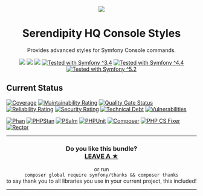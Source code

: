 <p align="center">
    <a href="http://www.serendipityhq.com" target="_blank">
        <img style="max-width: 350px" src="http://www.serendipityhq.com/assets/open-source-projects/Logo-SerendipityHQ-Icon-Text-Purple.png">
    </a>
</p>

<h1 align="center">Serendipity HQ Console Styles</h1>
<p align="center">Provides advanced styles for Symfony Console commands.</p>
<p align="center">
    <a href="https://github.com/Aerendir/component-console-styles/releases"><img src="https://img.shields.io/packagist/v/serendipity_hq/component-console-styles.svg?style=flat-square"></a>
    <a href="https://opensource.org/licenses/MIT"><img src="https://img.shields.io/badge/license-MIT-brightgreen.svg?style=flat-square"></a>
    <a href="https://github.com/Aerendir/component-console-styles/releases"><img src="https://img.shields.io/packagist/php-v/serendipity_hq/component-console-styles?color=%238892BF&style=flat-square&logo=php" /></a>
    <a title="Tested with Symfony ^3.4" href="https://github.com/Aerendir/component-console-styles/actions?query=branch%3Adev"><img title="Tested with Symfony ^3.4" src="https://img.shields.io/badge/Symfony-%5E3.4-333?style=flat-square&logo=symfony" /></a>
    <a title="Tested with Symfony ^4.4" href="https://github.com/Aerendir/component-console-styles/actions?query=branch%3Adev"><img title="Tested with Symfony ^4.4" src="https://img.shields.io/badge/Symfony-%5E4.4-333?style=flat-square&logo=symfony" /></a>
    <a title="Tested with Symfony ^5.2" href="https://github.com/Aerendir/component-console-styles/actions?query=branch%3Adev"><img title="Tested with Symfony ^5.2" src="https://img.shields.io/badge/Symfony-%5E5.2-333?style=flat-square&logo=symfony" /></a>
</p>

## Current Status

[![Coverage](https://sonarcloud.io/api/project_badges/measure?project=Aerendir_component-console-styles&metric=coverage)](https://sonarcloud.io/dashboard?id=Aerendir_component-console-styles)
[![Maintainability Rating](https://sonarcloud.io/api/project_badges/measure?project=Aerendir_component-console-styles&metric=sqale_rating)](https://sonarcloud.io/dashboard?id=Aerendir_component-console-styles)
[![Quality Gate Status](https://sonarcloud.io/api/project_badges/measure?project=Aerendir_component-console-styles&metric=alert_status)](https://sonarcloud.io/dashboard?id=Aerendir_component-console-styles)
[![Reliability Rating](https://sonarcloud.io/api/project_badges/measure?project=Aerendir_component-console-styles&metric=reliability_rating)](https://sonarcloud.io/dashboard?id=Aerendir_component-console-styles)
[![Security Rating](https://sonarcloud.io/api/project_badges/measure?project=Aerendir_component-console-styles&metric=security_rating)](https://sonarcloud.io/dashboard?id=Aerendir_component-console-styles)
[![Technical Debt](https://sonarcloud.io/api/project_badges/measure?project=Aerendir_component-console-styles&metric=sqale_index)](https://sonarcloud.io/dashboard?id=Aerendir_component-console-styles)
[![Vulnerabilities](https://sonarcloud.io/api/project_badges/measure?project=Aerendir_component-console-styles&metric=vulnerabilities)](https://sonarcloud.io/dashboard?id=Aerendir_component-console-styles)

[![Phan](https://github.com/Aerendir/component-console-styles/workflows/Phan/badge.svg)](https://github.com/Aerendir/component-console-styles/actions?query=branch%3Adev)
[![PHPStan](https://github.com/Aerendir/component-console-styles/workflows/PHPStan/badge.svg)](https://github.com/Aerendir/component-console-styles/actions?query=branch%3Adev)
[![PSalm](https://github.com/Aerendir/component-console-styles/workflows/PSalm/badge.svg)](https://github.com/Aerendir/component-console-styles/actions?query=branch%3Adev)
[![PHPUnit](https://github.com/Aerendir/component-console-styles/workflows/PHPunit/badge.svg)](https://github.com/Aerendir/component-console-styles/actions?query=branch%3Adev)
[![Composer](https://github.com/Aerendir/component-console-styles/workflows/Composer/badge.svg)](https://github.com/Aerendir/component-console-styles/actions?query=branch%3Adev)
[![PHP CS Fixer](https://github.com/Aerendir/component-console-styles/workflows/PHP%20CS%20Fixer/badge.svg)](https://github.com/Aerendir/component-console-styles/actions?query=branch%3Adev)
[![Rector](https://github.com/Aerendir/component-console-styles/workflows/Rector/badge.svg)](https://github.com/Aerendir/component-console-styles/actions?query=branch%3Adev)

<hr />
<h3 align="center">
    <b>Do you like this bundle?</b><br />
    <b><a href="#js-repo-pjax-container">LEAVE A &#9733;</a></b>
</h3>
<p align="center">
    or run<br />
    <code>composer global require symfony/thanks && composer thanks</code><br />
    to say thank you to all libraries you use in your current project, this included!
</p>
<hr />
